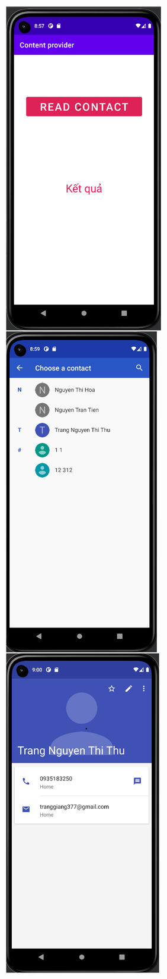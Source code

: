 ![TEXT](https://raw.githubusercontent.com/tranggnguyen/LTDD/master/Contentprovider/Images/dl.png)
![TEXT](https://raw.githubusercontent.com/tranggnguyen/LTDD/master/Contentprovider/Images/hienthidanhsach.png)
![TEXT](https://raw.githubusercontent.com/tranggnguyen/LTDD/master/Contentprovider/Images/thongtin.png)
